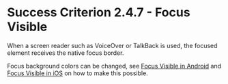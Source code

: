 # Success Criterion 2.4.7 - Focus Visible

When a screen reader such as VoiceOver or TalkBack is used, the focused element receives the native focus border. 

Focus background colors can be changed, see [Focus Visible in Android](./../../Android/en/2.4.7.md) and [Focus Visible in iOS](./../../iOS/en/2.4.7.md) on how to make this possible.